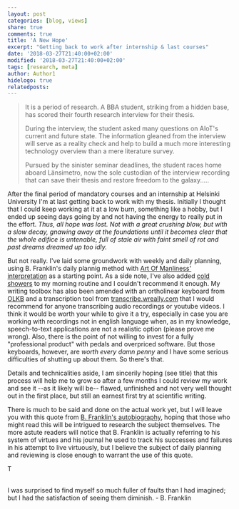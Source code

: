 ```yaml
---
layout: post
categories: [blog, views]
share: true
comments: true
title: 'A New Hope'
excerpt: "Getting back to work after internship & last courses"
date: '2018-03-27T21:40:00+02:00'
modified: '2018-03-27T21:40:00+02:00'
tags: [research, meta]
author: Author1
hidelogo: true
relatedposts:
---
```


> It is a period of research. A BBA student, striking from a hidden base, has scored their fourth research interview for their thesis. 
> 
> During the interview, the student asked many questions on AIoT's current and future state. The information gleaned from the interview will serve as a reality check and help to build a much more interesting technology overview than a mere literature survey.
> 
> Pursued by the sinister seminar deadlines, the student races home aboard Länsimetro, now the sole custodian of the interview recording that can save their thesis and restore freedom to the galaxy.....

After the final period of mandatory courses and an internship at Helsinki University I'm at last getting back to work with my thesis. Initially I thought that I could keep working at it at a low burn, something like a hobby, but I ended up seeing days going by and not having the energy to really put in the effort. *Thus, all hope was lost. Not with a great crushing blow, but with a slow decay, gnawing away at the foundations until it becomes clear that the whole edifice is untenable, full of stale air with faint smell of rot and past dreams dreamed up too idly.*

But not really. I've laid some groundwork with weekly and daily planning, using B. Franklin's daily plannig method with [Art Of Manliness' interpretation](https://www.artofmanliness.com/2012/08/05/weekly-plan/) as a starting point. As a side note, I've also added [cold showers](https://www.artofmanliness.com/2014/07/21/the-health-benefits-of-cold-showers-video/) to my morning routine and I couldn't recommend it enough. My writing toolbox has also been amended with an ortholinear keyboard from [OLKB](https://olkb.com) and a transcription tool from [transcribe.wreally.com](https://transcribe.wreally.com) that I would recommend for anyone transcribing audio recordings or youtube videos. I think it would be worth your while to give it a try, especially in case you are working with recordings not in english language when, as in my knowledge, speech-to-text applications are not a realistic option (please prove me wrong). Also, there is the point of not willing to invest for a fully "professional product" with pedals and overpriced software. But those keyboards, however, are *worth every damn penny* and I have some serious difficulties of shutting up about them. So there's that.

Details and technicalities aside, I am sincerily hoping (see title) that this process will help me to grow so after a few months I could review my work and see it --as it likely will be-- flawed, unfinished and not very well thought out in the first place, but still an earnest first try at scientific writing.

There is much to be said and done on the actual work yet, but I will leave you with this quote from [B. Franklin's autobiography](http://www.ushistory.org/franklin/autobiography/page41.htm), hoping that those who might read this will be intrigued to research the subject themselves. The more astute readers will notice that B. Franklin is actually referring to his system of virtues and his journal he used to track his successes and failures in his attempt to live virtuously, but I believe the subject of daily planning and reviewing is close enough to warrant the use of this quote.

T

<div class="central-quote"><br>I was surprised to find myself so much fuller of faults than I had imagined; but I had the satisfaction of seeing them diminish. - B. Franklin<br></div>